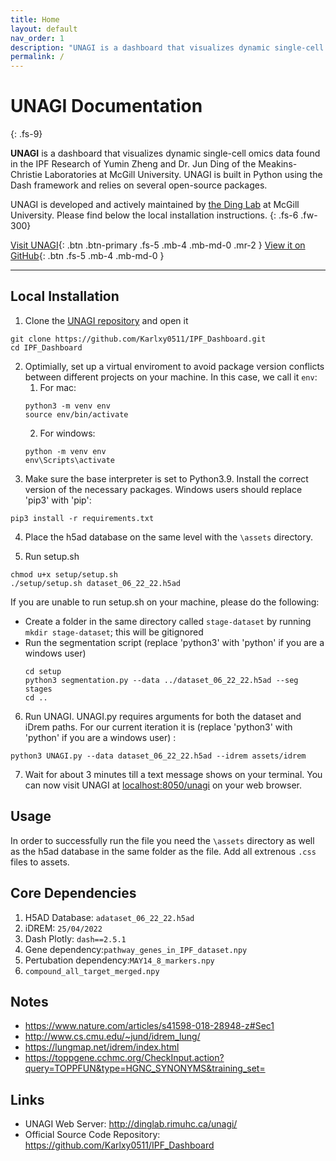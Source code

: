 ```yaml
---
title: Home
layout: default
nav_order: 1
description: "UNAGI is a dashboard that visualizes dynamic single-cell omics data found in the IPF Research of Yumin Zheng and Dr. Jun Ding of the Meakins-Christie Laboratories at McGill University."
permalink: /
---
```


# UNAGI Documentation
{: .fs-9}

**UNAGI** is a dashboard that visualizes dynamic single-cell omics data found in the IPF Research of Yumin Zheng and Dr. Jun Ding of the Meakins-Christie Laboratories at McGill University. UNAGI is built in Python using the Dash framework
and relies on several open-source packages.

UNAGI is developed and actively maintained by [the Ding Lab](https://junding.lab.mcgill.ca/) at McGill University. Please find below the local installation instructions.
{: .fs-6 .fw-300}

[Visit UNAGI](http://dinglab.rimuhc.ca/unagi/){: .btn .btn-primary .fs-5 .mb-4 .mb-md-0 .mr-2 } [View it on GitHub](https://github.com/Karlxy0511/IPF_Dashboard){: .btn .fs-5 .mb-4 .mb-md-0 }

---

## Local Installation
1. Clone the [UNAGI repository](https://github.com/Karlxy0511/IPF_Dashboard) and open it
```
git clone https://github.com/Karlxy0511/IPF_Dashboard.git
cd IPF_Dashboard
```
2. Optimially, set up a virtual enviroment to avoid package version conflicts between different projects
on your machine. In this case, we call it `env`:
   1. For mac:
    ```
    python3 -m venv env
    source env/bin/activate
    ```
   2. For windows:
    ```
    python -m venv env
    env\Scripts\activate
    ```
3. Make sure the base interpreter is set to Python3.9. Install the correct version of the necessary packages. Windows users should replace 'pip3' with 'pip':
```
pip3 install -r requirements.txt
```
4. Place the h5ad database on the same level with the `\assets` directory.

5. Run setup.sh
```
chmod u+x setup/setup.sh
./setup/setup.sh dataset_06_22_22.h5ad
```
If you are unable to run setup.sh on your machine, please do the following:
- Create a folder in the same directory called `stage-dataset` by running `mkdir stage-dataset`; this will be gitignored
- Run the segmentation script (replace 'python3' with 'python' if you are a windows user) 
   ```
   cd setup
   python3 segmentation.py --data ../dataset_06_22_22.h5ad --seg stages
   cd ..
   ```

6. Run UNAGI. UNAGI.py requires arguments for both the dataset and iDrem paths. For our current iteration it is (replace 'python3' with 'python' if you are a windows user) :
```
python3 UNAGI.py --data dataset_06_22_22.h5ad --idrem assets/idrem
```
7. Wait for about 3 minutes till a text message shows on your terminal. You can now visit UNAGI at [localhost:8050/unagi](localhost:8050/unagi) on your web browser.

## Usage
In order to successfully run the file you need the `\assets` directory as well as the h5ad database in the same folder as the file.
Add all extrenous `.css` files to assets. 

## Core Dependencies
1. H5AD Database: `adataset_06_22_22.h5ad`
2. iDREM: `25/04/2022`
3. Dash Plotly: `dash==2.5.1`
4. Gene dependency:`pathway_genes_in_IPF_dataset.npy`
5. Pertubation dependency:`MAY14_8_markers.npy`
6. `compound_all_target_merged.npy`


## Notes
* https://www.nature.com/articles/s41598-018-28948-z#Sec1
* http://www.cs.cmu.edu/~jund/idrem_lung/
* https://lungmap.net/idrem/index.html
* https://toppgene.cchmc.org/CheckInput.action?query=TOPPFUN&type=HGNC_SYNONYMS&training_set=



## Links
* UNAGI Web Server: http://dinglab.rimuhc.ca/unagi/
* Official Source Code Repository: https://github.com/Karlxy0511/IPF_Dashboard

